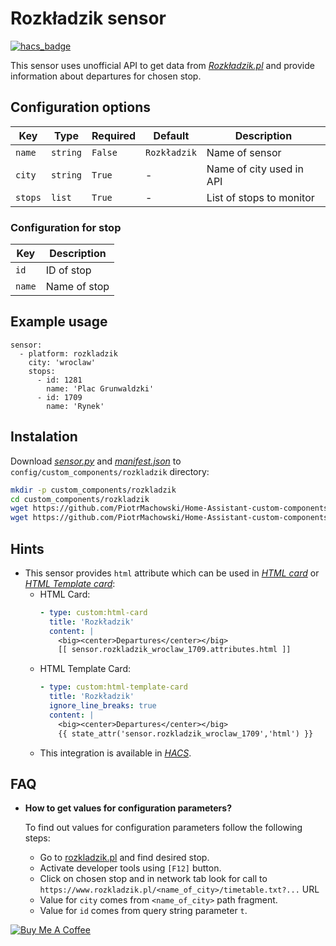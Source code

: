 # Rozkładzik sensor
 
[![hacs_badge](https://img.shields.io/badge/HACS-Default-orange.svg)](https://github.com/custom-components/hacs) 

This sensor uses unofficial API to get data from [*Rozkładzik.pl*](https://www.rozkladzik.pl) and provide information about departures for chosen stop.

## Configuration options

| Key | Type | Required | Default | Description |
| --- | --- | --- | --- | --- |
| `name` | `string` | `False` | `Rozkładzik` | Name of sensor |
| `city` | `string` | `True` | - | Name of city used in API |
| `stops` | `list` | `True` | - | List of stops to monitor |

### Configuration for stop

| Key | Description |
| --- | --- | 
| `id` | ID of stop |
| `name` | Name of stop |

## Example usage

```
sensor:
  - platform: rozkladzik
    city: 'wroclaw'
    stops:
      - id: 1281
        name: 'Plac Grunwaldzki'
      - id: 1709
        name: 'Rynek'
```

## Instalation

Download [*sensor.py*](https://github.com/PiotrMachowski/Home-Assistant-custom-components-Rozkladzik/raw/master/custom_components/rozkladzik/sensor.py) and [*manifest.json*](https://github.com/PiotrMachowski/Home-Assistant-custom-components-Rozkladzik/raw/master/custom_components/rozkladzik/manifest.json) to `config/custom_components/rozkladzik` directory:
```bash
mkdir -p custom_components/rozkladzik
cd custom_components/rozkladzik
wget https://github.com/PiotrMachowski/Home-Assistant-custom-components-Rozkladzik/raw/master/custom_components/rozkladzik/sensor.py
wget https://github.com/PiotrMachowski/Home-Assistant-custom-components-Rozkladzik/raw/master/custom_components/rozkladzik/manifest.json
```


## Hints

* This sensor provides `html` attribute which can be used in [*HTML card*](https://github.com/PiotrMachowski/Home-Assistant-Lovelace-HTML-card) or [*HTML Template card*](https://github.com/PiotrMachowski/Home-Assistant-Lovelace-HTML-Template-card):
  * HTML Card:
    ```yaml
    - type: custom:html-card
      title: 'Rozkładzik'
      content: |
        <big><center>Departures</center></big>
        [[ sensor.rozkladzik_wroclaw_1709.attributes.html ]]
    ```
  * HTML Template Card:
    ```yaml
    - type: custom:html-template-card
      title: 'Rozkładzik'
      ignore_line_breaks: true
      content: |
        <big><center>Departures</center></big>
        {{ state_attr('sensor.rozkladzik_wroclaw_1709','html') }}
    ```
  * This integration is available in [*HACS*](https://github.com/custom-components/hacs/).
## FAQ

* **How to get values for configuration parameters?**

  To find out values for configuration parameters follow the following steps: 
  - Go to [rozkladzik.pl](https://www.rozkladzik.pl) and find desired stop.
  - Activate developer tools using `[F12]` button.
  - Click on chosen stop and in network tab look for call to `https://www.rozkladzik.pl/<name_of_city>/timetable.txt?...` URL
  - Value for `city` comes from `<name_of_city>` path fragment.
  - Value for `id` comes from query string parameter `t`.

<a href="https://www.buymeacoffee.com/PiotrMachowski" target="_blank"><img src="https://bmc-cdn.nyc3.digitaloceanspaces.com/BMC-button-images/custom_images/orange_img.png" alt="Buy Me A Coffee" style="height: auto !important;width: auto !important;" ></a>
